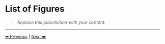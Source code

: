 # List of Figures

> _Replace this placeholder with your content._



---
[⬅️ Previous](../01-front-matter/table-of-contents.md) | [Next ➡️](../01-front-matter/list-of-tables.md)
